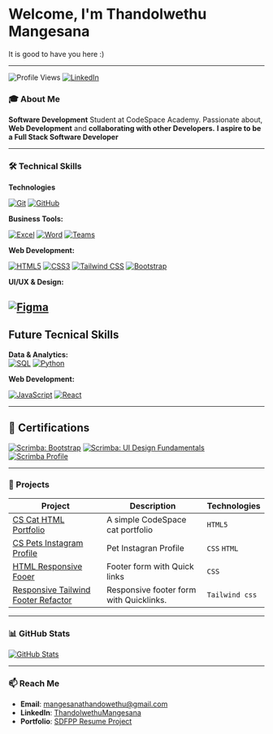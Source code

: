 # Welcome, I'm Thandolwethu Mangesana
It is good to have you here :)

---

![Profile Views](https://komarev.com/ghpvc/?username=ThandolwethuMangesana&color=5865F2)
[![LinkedIn](https://img.shields.io/badge/-LinkedIn-0A66C2?style=flat&logo=linkedin)](https://www.linkedin.com/in/thandolwethu-mangesana)

### 🎓 About Me 
**Software Development** Student at CodeSpace Academy. Passionate about, **Web Development** and **collaborating with other Developers.** **I aspire to be a Full Stack Software Developer**

---

### 🛠️ Technical Skills

**Technologies**

[![Git](https://img.shields.io/badge/-Git-F05032?logo=git&logoColor=white)](https://git-scm.com)
[![GitHub](https://img.shields.io/badge/-GitHub-181717?logo=github&logoColor=white)](https://github.com)

**Business Tools:**  

[![Excel](https://img.shields.io/badge/-Excel-217346?logo=microsoftexcel)](https://support.microsoft.com/en-us/excel) 
[![Word](https://img.shields.io/badge/-Word-2B579A?logo=microsoftword&logoColor=white)](https://support.microsoft.com/en-us/word)
[![Teams](https://img.shields.io/badge/-Teams-6264A7?logo=microsoftteams&logoColor=white)](https://www.microsoft.com/en-us/microsoft-teams/group-chat-software)


**Web Development:** 

[![HTML5](https://img.shields.io/badge/-HTML5-E34F26?logo=html5)](https://developer.mozilla.org/en-US/docs/Web/HTML) 
[![CSS3](https://img.shields.io/badge/-CSS3-1572B6?logo=css3)](https://developer.mozilla.org/en-US/docs/Web/CSS) 
[![Tailwind CSS](https://img.shields.io/badge/-Tailwind%20CSS-38B2AC?logo=tailwindcss&logoColor=white)](https://tailwindcss.com)
[![Bootstrap](https://img.shields.io/badge/-Bootstrap-7952B3?logo=bootstrap&logoColor=white)](https://getbootstrap.com)


**UI/UX & Design:**

[![Figma](https://img.shields.io/badge/-Figma-0AC97F?logo=figma)](https://help.figma.com/hc/en-us) 
--
## Future Tecnical Skills

**Data & Analytics:**  
[![SQL](https://img.shields.io/badge/-SQL-336791?logo=postgresql)](https://www.w3schools.com/sql/) 
[![Python](https://img.shields.io/badge/-Python-3776AB?logo=python)](https://www.python.org/about/gettingstarted/)

**Web Development:** 

[![JavaScript](https://img.shields.io/badge/-JavaScript-323330?logo=javascript)](https://developer.mozilla.org/en-US/docs/Web/JavaScript)
[![React](https://img.shields.io/badge/-React-61DAFB?logo=react&logoColor=white)](https://reactjs.org)

---

## 🏅 Certifications

[![Scrimba: Bootstrap](https://img.shields.io/badge/-Bootstrap%20Course-7952B3?logo=bootstrap&logoColor=white)](https://scrimba.com/playlist/pD5KUE)
[![Scrimba: UI Design Fundamentals](https://img.shields.io/badge/-UI%20Design%20Fundamentals-4B9CD3?logo=scrimba&logoColor=white)](https://scrimba.com/intro-to-ui-design-fundamentals-c0q)
[![Scrimba Profile](https://img.shields.io/badge/-My%20Scrimba%20Profile-4B9CD3?logo=scrimba&logoColor=white)](https://scrimba.com/user/Thandolwethu-Mangesana)

---

### 📂 Projects  
| Project | Description | Technologies |
|---------|-------------|--------------|
| [CS Cat HTML Portfolio](https://github.com/ThandolwethuMangesana/THAMAN25493_FTO2506_GroupA_Thandolwethu-Mangesana_SDF02.git) | A simple CodeSpace cat portfolio | `HTML5` |
| [CS Pets Instagram Profile](https://github.com/ThandolwethuMangesana/THAMAN25493_FTO2506_GroupA_Thandolwethu-Mangesana_SDF03.git) |Pet Instagran Profile |`CSS` `HTML`|
| [HTML Responsive Fooer](https://github.com/ThandolwethuMangesana/ThandolwethuMangesana-THAMAN25493_FTO2506_GroupA_Thandolwethu-Mangesana_SDF04.git) | Footer form with Quick links | `CSS` |
| [Responsive Tailwind Footer Refactor](https://github.com/ThandolwethuMangesana/THAMAN25493_FTO2506_GroupA_Thandolwethu-Mangesana_SDF05.git) |Responsive footer form with Quicklinks. | `Tailwind css`  |

---

### 📊 GitHub Stats  
[![GitHub Stats](https://github-readme-stats.vercel.app/api?username=ThandolwethuMangesana&show_icons=true&theme=dark)](https://github.com/ThandolwethuMangesana)

---

### 📫 Reach Me  
- **Email**: [mangesanathandowethu@gmail.com](mangesanathandolwethu@gmail.com)  
- **LinkedIn**: [ThandolwethuMangesana](https://www.linkedin.com/in/thandolwethu-mangesana)
- **Portfolio**: [SDFPP Resume Project](https://github.com/ThandolwethuMangesana/THAMAN25493_FTO2506_GroupA_Thandolwethu-Mangesana_SDF_Portfolio_Piece.git)  
